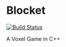 Blocket
=======

[![Build Status](https://travis-ci.org/lolzballs/Blocket.svg?branch=master)](https://travis-ci.org/lolzballs/Blocket)

A Voxel Game in C++
